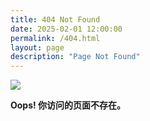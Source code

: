 ```yaml
---
title: 404 Not Found
date: 2025-02-01 12:00:00
permalink: /404.html
layout: page
description: "Page Not Found"
---
```


![](/img/error-page.png)

**Oops! 你访问的页面不存在。**
